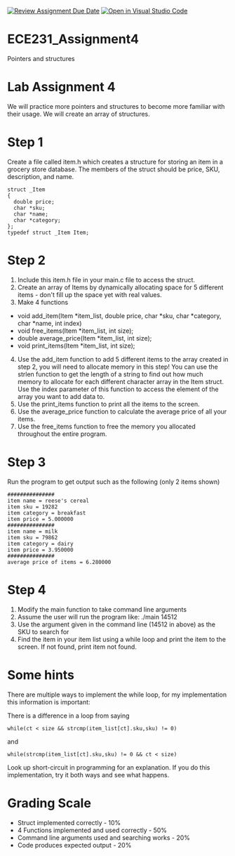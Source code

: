 [![Review Assignment Due Date](https://classroom.github.com/assets/deadline-readme-button-22041afd0340ce965d47ae6ef1cefeee28c7c493a6346c4f15d667ab976d596c.svg)](https://classroom.github.com/a/kLjJ9ncW)
[![Open in Visual Studio Code](https://classroom.github.com/assets/open-in-vscode-2e0aaae1b6195c2367325f4f02e2d04e9abb55f0b24a779b69b11b9e10269abc.svg)](https://classroom.github.com/online_ide?assignment_repo_id=16307866&assignment_repo_type=AssignmentRepo)
# ECE231_Assignment4
Pointers and structures
# Lab Assignment 4
We will practice more pointers and structures to become more familiar with their usage.  We will create an array of structures.

# Step 1
Create a file called item.h which creates a structure for storing an item in a grocery store database.  The members of the struct should be price, SKU, description, and name.  
```
struct _Item
{
  double price;
  char *sku;
  char *name;
  char *category;
};
typedef struct _Item Item;
```

# Step 2
1. Include this item.h file in your main.c file to access the struct.  
2. Create an array of Items by dynamically allocating space for 5 different items - don't fill up the space yet with real values.
3. Make 4 functions
  - void add_item(Item *item_list, double price, char *sku, char *category, char *name, int index)
  - void free_items(Item *item_list, int size);
  - double average_price(Item *item_list, int size);
  - void print_items(Item *item_list, int size);
4. Use the add_item function to add 5 different items to the array created in step 2, you will need to allocate memory in this step! You can use the strlen function to get the length of a string to find out how much memory to allocate for each different character array in the Item struct.  Use the index parameter of this function to access the element of the array you want to add data to.
5. Use the print_items function to print all the items to the screen.
6. Use the average_price function to calculate the average price of all your items.
7. Use the free_items function to free the memory you allocated throughout the entire program.

# Step 3
Run the program to get output such as the following (only 2 items shown)
```
###############
item name = reese's cereal
item sku = 19282
item category = breakfast
item price = 5.000000
###############
item name = milk
item sku = 79862
item category = dairy
item price = 3.950000
###############
average price of items = 6.280000
```

# Step 4
1. Modify the main function to take command line arguments
2. Assume the user will run the program like: ./main 14512
3. Use the argument given in the command line (14512 in above) as the SKU to search for
4. Find the item in your item list using a while loop and print the item to the screen.  If not found, print item not found.  

# Some hints
There are multiple ways to implement the while loop, for my implementation this information is important:

There is a difference in a loop from saying
```
while(ct < size && strcmp(item_list[ct].sku,sku) != 0)
```
and

```
while(strcmp(item_list[ct].sku,sku) != 0 && ct < size)
```
Look up short-circuit in programming for an explanation.  If you do this implementation, try it both ways and see what happens.

# Grading Scale
- Struct implemented correctly - 10%
- 4 Functions implemented and used correctly - 50%
- Command line arguments used and searching works - 20%
- Code produces expected output - 20%
